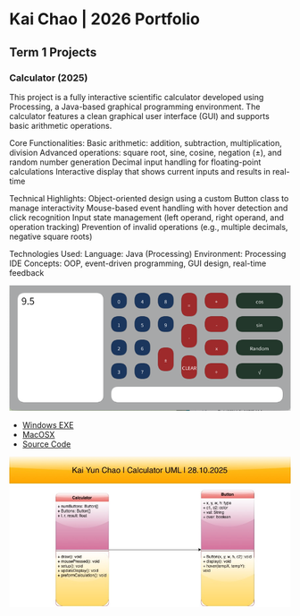 # Kai Chao | 2026 Portfolio

## Term 1 Projects

### Calculator (2025)

This project is a fully interactive scientific calculator developed using Processing, a Java-based graphical programming environment. The calculator features a clean graphical user interface (GUI) and supports basic arithmetic operations. 

Core Functionalities:
Basic arithmetic: addition, subtraction, multiplication, division
Advanced operations: square root, sine, cosine, negation (±), and random number generation
Decimal input handling for floating-point calculations
Interactive display that shows current inputs and results in real-time

Technical Highlights:
Object-oriented design using a custom Button class to manage interactivity
Mouse-based event handling with hover detection and click recognition
Input state management (left operand, right operand, and operation tracking)
Prevention of invalid operations (e.g., multiple decimals, negative square roots)

Technologies Used:
Language: Java (Processing)
Environment: Processing IDE
Concepts: OOP, event-driven programming, GUI design, real-time feedback

![Running Calculator](https://github.com/Kai535813/portfolio/blob/main/images/Calc%20Ex.png?raw=true)

* [Windows EXE](https://github.com/Kai535813/portfolio/blob/main/src/CalculatorF/windows-amd64.zip)
* [MacOSX](https://github.com/Kai535813/portfolio/blob/main/src/CalculatorF/macos-aarch64.zip)
* [Source Code](https://github.com/Kai535813/portfolio/tree/main/src/CalculatorF)

![Calculator UML](https://github.com/Kai535813/portfolio/blob/main/images/Calculator%20UML.jpg?raw=true)
